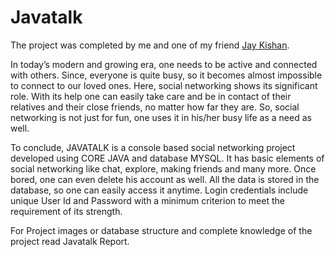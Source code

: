 # Javatalk

The project was completed by me and one of my friend <a href='https://www.linkedin.com/in/jay-kishan-33097a18b/'>Jay Kishan</a>.

In today’s modern and growing era, one needs to be active and connected with others. Since, everyone is quite busy, so it becomes almost impossible to connect to our loved ones. Here, social networking shows its significant role. With its help one can easily take care and be in contact of their relatives and their close friends, no matter how far they are. So, social networking is not just for fun, one uses it in his/her busy life as a need as well.
 
To conclude, JAVATALK is a console based social networking project developed using CORE JAVA and database MYSQL. It has basic elements of social networking like chat, explore, making friends and many more. Once bored, one can even delete his account as well. All the data is stored in the database, so one can easily access it anytime. Login credentials include unique User Id and Password with a minimum criterion to meet the requirement of its strength.

For Project images or database structure and complete knowledge of the project read Javatalk Report.
